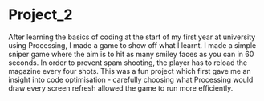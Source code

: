 # Project_2

After learning the basics of coding at the start of my first year at university using Processing, I made a game to show off what I learnt. I made a simple sniper game where the aim is to hit as many smiley faces as you can in 60 seconds. In order to prevent spam shooting, the player has to reload the magazine every four shots. This was a fun project which first gave me an insight into code optimisation - carefully choosing what Processing would draw every screen refresh allowed the game to run more efficiently.
